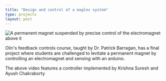 ```yaml
---
title: "Design and control of a maglev system"
type: projects
layout: post
---
```

![A permanent magnet suspended by precise control of the electromagnet above it](/images/maglev_cropped.gif)

Olin's feedback controls course, taught by Dr. Patrick Barragan, has a final project where students are challenged to levitate a permanent magnet by controlling an electromagnet and sensing with an arduino. 

The above video features a controller implemented by Krishna Suresh and Ayush Chakraborty

